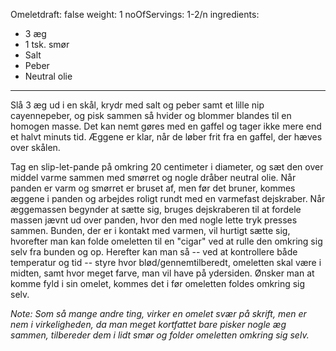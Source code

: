 Omeletdraft: false
weight: 1
noOfServings: 1-2/n	ingredients:
- 3 æg
- 1 tsk. smør
- Salt
- Peber
- Neutral olie
---

Slå 3 æg ud i en skål, krydr med salt og peber samt et lille nip
cayennepeber, og pisk sammen så hvider og blommer blandes til en homogen
masse. Det kan nemt gøres med en gaffel og tager ikke mere end et halvt
minuts tid. Æggene er klar, når de løber frit fra en gaffel, der hæves
over skålen.

Tag en slip-let-pande på omkring 20 centimeter i diameter, og sæt den
over middel varme sammen med smørret og nogle dråber neutral olie. Når
panden er varm og smørret er bruset af, men før det bruner, kommes
æggene i panden og arbejdes roligt rundt med en varmefast dejskraber.
Når æggemassen begynder at sætte sig, bruges dejskraberen til at fordele
massen jævnt ud over panden, hvor den med nogle lette tryk presses
sammen. Bunden, der er i kontakt med varmen, vil hurtigt sætte sig,
hvorefter man kan folde omeletten til en "cigar" ved at rulle den
omkring sig selv fra bunden og op. Herefter kan man så -- ved at
kontrollere både temperatur og tid -- styre hvor blød/gennemtilberedt,
omeletten skal være i midten, samt hvor meget farve, man vil have på
ydersiden. Ønsker man at komme fyld i sin omelet, kommes det i før
omeletten foldes omkring sig selv.

*Note: Som så mange andre ting, virker en omelet svær på skrift, men er
nem i virkeligheden, da man meget kortfattet bare pisker nogle æg
sammen, tilbereder dem i lidt smør og folder omeletten omkring sig
selv.*


